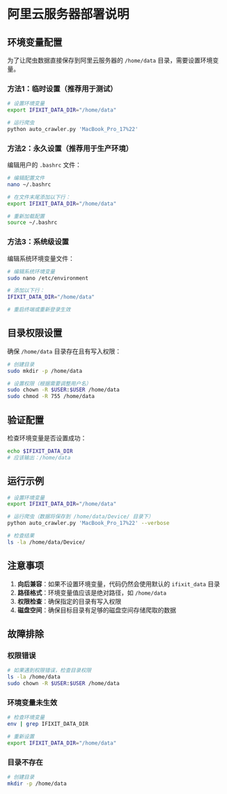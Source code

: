 # 阿里云服务器部署说明

## 环境变量配置

为了让爬虫数据直接保存到阿里云服务器的 `/home/data` 目录，需要设置环境变量。

### 方法1：临时设置（推荐用于测试）

```bash
# 设置环境变量
export IFIXIT_DATA_DIR="/home/data"

# 运行爬虫
python auto_crawler.py 'MacBook_Pro_17%22'
```

### 方法2：永久设置（推荐用于生产环境）

编辑用户的 `.bashrc` 文件：

```bash
# 编辑配置文件
nano ~/.bashrc

# 在文件末尾添加以下行：
export IFIXIT_DATA_DIR="/home/data"

# 重新加载配置
source ~/.bashrc
```

### 方法3：系统级设置

编辑系统环境变量文件：

```bash
# 编辑系统环境变量
sudo nano /etc/environment

# 添加以下行：
IFIXIT_DATA_DIR="/home/data"

# 重启终端或重新登录生效
```

## 目录权限设置

确保 `/home/data` 目录存在且有写入权限：

```bash
# 创建目录
sudo mkdir -p /home/data

# 设置权限（根据需要调整用户名）
sudo chown -R $USER:$USER /home/data
sudo chmod -R 755 /home/data
```

## 验证配置

检查环境变量是否设置成功：

```bash
echo $IFIXIT_DATA_DIR
# 应该输出：/home/data
```

## 运行示例

```bash
# 设置环境变量
export IFIXIT_DATA_DIR="/home/data"

# 运行爬虫（数据将保存到 /home/data/Device/ 目录下）
python auto_crawler.py 'MacBook_Pro_17%22' --verbose

# 检查结果
ls -la /home/data/Device/
```

## 注意事项

1. **向后兼容**：如果不设置环境变量，代码仍然会使用默认的 `ifixit_data` 目录
2. **路径格式**：环境变量值应该是绝对路径，如 `/home/data`
3. **权限检查**：确保指定的目录有写入权限
4. **磁盘空间**：确保目标目录有足够的磁盘空间存储爬取的数据

## 故障排除

### 权限错误
```bash
# 如果遇到权限错误，检查目录权限
ls -la /home/data
sudo chown -R $USER:$USER /home/data
```

### 环境变量未生效
```bash
# 检查环境变量
env | grep IFIXIT_DATA_DIR

# 重新设置
export IFIXIT_DATA_DIR="/home/data"
```

### 目录不存在
```bash
# 创建目录
mkdir -p /home/data
```
